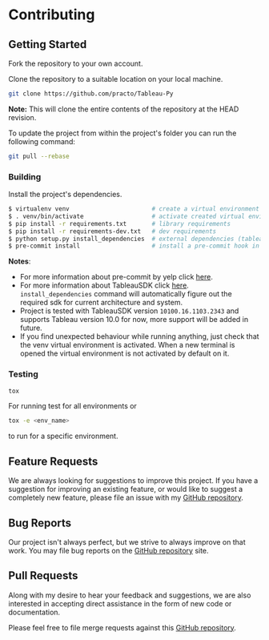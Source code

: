 # Contributing

## Getting Started

Fork the repository to your own account.

Clone the repository to a suitable location on your local machine.

```bash
git clone https://github.com/practo/Tableau-Py
```

**Note:** This will clone the entire contents of the repository at the HEAD revision.

To update the project from within the project's folder you can run the following command:

```bash
git pull --rebase
```

### Building

Install the project's dependencies.

```bash
$ virtualenv venv                       # create a virtual environment
$ . venv/bin/activate                   # activate created virtual environment
$ pip install -r requirements.txt       # library requirements
$ pip install -r requirements-dev.txt   # dev requirements
$ python setup.py install_dependencies  # external dependencies (tableau sdk)
$ pre-commit install                    # install a pre-commit hook in .git repository
```

**Notes**:
* For more information about pre-commit by yelp click [here](http://pre-commit.com).
* For more information about TableauSDK click [here](https://onlinehelp.tableau.com/current/api/sdk/en-us/SDK/tableau_sdk_installing.htm). `install_dependencies` command will automatically figure out the required sdk for current architecture and system.
* Project is tested with TableauSDK version `10100.16.1103.2343` and supports Tableau version 10.0 for now, more support will be added in future.
* If you find unexpected behaviour while running anything, just check that the venv virtual environment is activated. When a new terminal is opened the virtual environment is not activated by default on it.

### Testing

```bash
tox
```

For running test for all environments or

```bash
tox -e <env_name>
```

to run for a specific environment.

## Feature Requests

We are always looking for suggestions to improve this project. If you have a suggestion for improving an existing feature, or would like to suggest a completely new feature, please file an issue with my [GitHub repository](https://github.com/anuragagarwal561994/auto_extract/issues).

## Bug Reports

Our project isn't always perfect, but we strive to always improve on that work. You may file bug reports on the [GitHub repository](https://github.com/practo/Tableau-Py/issues) site.

## Pull Requests

Along with my desire to hear your feedback and suggestions, we are also interested in accepting direct assistance in the form of new code or documentation.

Please feel free to file merge requests against this [GitHub repository](https://github.com/practo/Tableau-Py/pulls).
